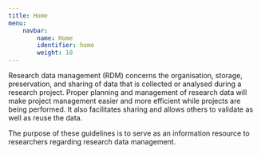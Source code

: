 ```yaml
---
title: Home
menu:
    navbar:
        name: Home
        identifier: home
        weight: 10
---
```


Research data management (RDM) concerns the organisation, storage, preservation, and sharing of data that is collected or analysed during a research project. Proper planning and management of research data will make project management easier and more efficient while projects are being performed. It also facilitates sharing and allows others to validate as well as reuse the data.

The purpose of these guidelines is to serve as an information resource to researchers regarding research data management.
